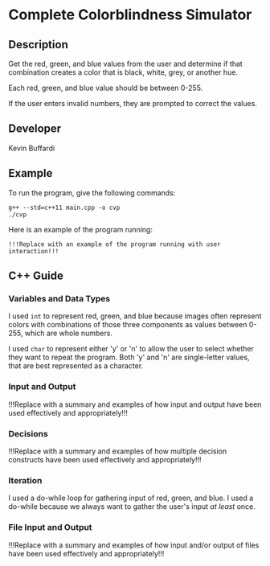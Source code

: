 # Complete Colorblindness Simulator

## Description

Get the red, green, and blue values from the user
and determine if that combination creates a color that is
black, white, grey, or another hue.

Each red, green, and blue value should be between 0-255.

If the user enters invalid numbers, they are prompted to 
correct the values.

## Developer

Kevin Buffardi

## Example

To run the program, give the following commands:

```
g++ --std=c++11 main.cpp -o cvp
./cvp
```

Here is an example of the program running:

```
!!!Replace with an example of the program running with user interaction!!!
```

## C++ Guide

### Variables and Data Types

I used `int` to represent red, green, and blue because images often represent colors with combinations of those three components as values between 0-255, which are whole numbers.

I used `char` to represent either 'y' or 'n' to allow the user to select whether they want to repeat the program. Both 'y' and 'n' are single-letter values, that are best represented as a character.

### Input and Output

!!!Replace with a summary and examples of how input and output have been used effectively and appropriately!!!

### Decisions

!!!Replace with a summary and examples of how multiple decision constructs have been used effectively and appropriately!!!

### Iteration

I used a do-while loop for gathering input of red, green, and blue. I used a do-while because we always want to gather the user's input *at least* once.

### File Input and Output

!!!Replace with a summary and examples of how input and/or output of files have been used effectively and appropriately!!!   
